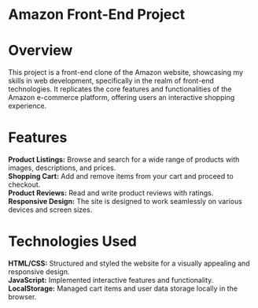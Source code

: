 # Amazon Front-End Project
# Overview
This project is a front-end clone of the Amazon website, showcasing my skills in web development, specifically in the realm of front-end technologies. It replicates the core features and functionalities of the Amazon e-commerce platform, offering users an interactive shopping experience.
# Features
__Product Listings:__ Browse and search for a wide range of products with images, descriptions, and prices.<br>
__Shopping Cart:__ Add and remove items from your cart and proceed to checkout.<br>
__Product Reviews:__ Read and write product reviews with ratings.<br>
__Responsive Design:__ The site is designed to work seamlessly on various devices and screen sizes.
# Technologies Used
__HTML/CSS:__ Structured and styled the website for a visually appealing and responsive design.<br>
__JavaScript:__ Implemented interactive features and functionality.<br>
__LocalStorage:__ Managed cart items and user data storage locally in the browser.<br>
